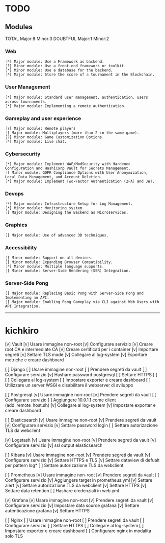 # TODO

## Modules

TOTAL
	Major:8
	Minor:3
DOUBTFUL
	Major:1
	Minor:2

### Web
	[*] Major module: Use a Framework as backend.
	[?] Minor module: Use a front-end framework or toolkit.
	[*] Minor module: Use a database for the backend.
	[*] Major module: Store the score of a tournament in the Blockchain.
### User Management
	[*] Major module: Standard user management, authentication, users across tournaments.
	[*] Major module: Implementing a remote authentication.
### Gameplay and user experience
	[?] Major module: Remote players
	[] Major module: Multiplayers (more than 2 in the same game).
	[?] Minor module: Game Customization Options.
	[*] Major module: Live chat.
### Cybersecurity
	[*] Major module: Implement WAF/ModSecurity with Hardened Configuration and HashiCorp Vault for Secrets Management.
	[] Minor module: GDPR Compliance Options with User Anonymization, Local Data Management, and Account Deletion.
	[*] Major module: Implement Two-Factor Authentication (2FA) and JWT.
### Devops
	[*] Major module: Infrastructure Setup for Log Management.
	[*] Minor module: Monitoring system.
	[] Major module: Designing the Backend as Microservices.
### Graphics
	[] Major module: Use of advanced 3D techniques.
### Accessibility
	[] Minor module: Support on all devices.
	[] Minor module: Expanding Browser Compatibility.
	[*] Minor module: Multiple language supports.
	[] Minor module: Server-Side Rendering (SSR) Integration.
### Server-Side Pong
	[] Major module: Replacing Basic Pong with Server-Side Pong and Implementing an API.
	[] Major module: Enabling Pong Gameplay via CLI against Web Users with API Integration.

--------------------------------------------------------------------------------

# kichkiro

[v] Vault 
	[v] Usare immagine non-root
	[v] Configurare servizio
		[v] Creare root CA e intermediate CA
		[v] Creare certificati per i container
		[v] Importare segreti
		[v] Settare TLS mode
	[v] Collegare al log-system
	[v] Esportare metriche e creare dashboard

[ ] Django
	[ ] Usare immagine non-root
	[ ] Prendere segreti da vault
	[ ] Configurare servizio
		[v] Hashare password postgresql
		[ ] Settare HTTPS
		[ ] 
	[ ] Collegare al log-system
	[ ] Impostare exporter e creare dashboard
	[ ] Utilizzare un server WSGI e disabilitare il webserver di sviluppo

[ ] Postgresql
	[v] Usare immagine non-root
	[v] Prendere segreti da vault
	[ ] Configurare servizio
		[ ] Aggiungere 10.0.1.1 come client (add_remote_host.sh)
	[v] Collegare al log-system
	[v] Impostare exporter e creare dashboard

[ ] Elasticsearch
	[v] Usare immagine non-root
	[v] Prendere segreti da vault
	[v] Configurare servizio
		[v] Settare password login
		[ ] Settare autorizazione TLS da webclient

[v] Logstash
	[v] Usare immagine non-root
	[v] Prendere segreti da vault
	[v] Configurare servizio
		[v] ssl output elasticsearch

[ ] Kibana
	[v] Usare immagine non-root
	[v] Prendere segreti da vault
	[v] Configurare servizio
		[v] Settare HTTPS e TLS
		[v] Settare dataview di defualt per pattern log*
		[ ] Settare autorizazione TLS da webclient

[ ] Prometheus
	[v] Usare immagine non-root
	[v] Prendere segreti da vault
	[ ] Configurare servizio
		[v] Aggiungere target in prometheus.yml
		[v] Settare alert
		[v] Settare autorizazione TLS da webclient
		[v] Settare HTTPS
		[v] Settare data retention
		[ ] Hashare credenziali in web.yml

[v] Grafana
	[v] Usare immagine non-root
	[v] Prendere segreti da vault
	[v] Configurare servizio
		[v] Impostare data source grafana
		[v] Settare autenticazione grafana
		[v] Settare HTTPS
	
[ ] Nginx
	[ ] Usare immagine non-root
	[ ] Prendere segreti da vault
	[ ] Configurare servizio
		[ ] Settare HTTPS
	[ ] Collegare al log-system
	[ ] Impostare exporter e creare dashboard
	[ ] Configurare nginx in modalita solo TLS

